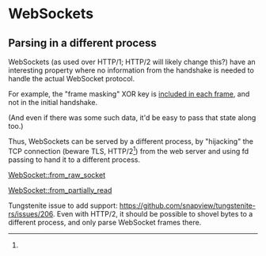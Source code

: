 # WebSockets

## Parsing in a different process

WebSockets (as used over HTTP/1; HTTP/2 will likely change this?) have an interesting property where no information from the handshake is needed to handle the actual WebSocket protocol.

For example, the "frame masking" XOR key is [included in each frame](https://developer.mozilla.org/en-US/docs/Web/API/WebSockets_API/Writing_WebSocket_servers), and not in the initial handshake.

(And even if there was some such data, it'd be easy to pass that state along too.)

Thus, WebSockets can be served by a different process, by "hijacking" the TCP connection (beware TLS, HTTP/2[^http2]) from the web server and using fd passing to hand it to a different process.

[WebSocket::from_raw_socket](https://docs.rs/tungstenite/0.13.0/tungstenite/protocol/struct.WebSocket.html#method.from_raw_socket)

[WebSocket::from_partially_read](https://docs.rs/tungstenite/0.13.0/tungstenite/protocol/struct.WebSocket.html#method.from_partially_read)


[^http2]:
Tungstenite issue to add support: <https://github.com/snapview/tungstenite-rs/issues/206>.
Even with HTTP/2, it should be possible to shovel bytes to a different process, and only parse WebSocket frames there.
